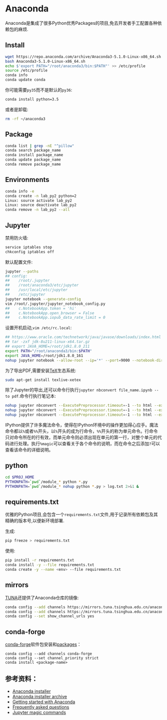 # Anaconda
Anaconda是集成了很多Python优秀Packages的项目,免去开发者手工配置各种依赖包的麻烦.

## Install
```bash
wget https://repo.anaconda.com/archive/Anaconda3-5.1.0-Linux-x86_64.sh
bash Anaconda3-5.1.0-Linux-x86_64.sh
echo $'export PATH="/root/anaconda3/bin:$PATH"' >> /etc/profile
source /etc/profile
conda info
conda update conda
```

你可能需要`py35`而不是默认的`py36`:
```bash
conda install python=3.5
```

或者是卸载:
```bash
rm -rf ~/anaconda3
```

## Package
```bash
conda list | grep -nE "^pillow"
conda search package_name
conda install package_name
conda update package_name
conda remove package_name
```

## Environments
```bash
conda info -e
conda create -n lab_py2 python=2
Linux: source activate lab_py2
Linux: source deactivate lab_py2
conda remove -n lab_py2 --all
```

## Jupyter
禁用防火墙:
```bash
service iptables stop
chkconfig iptables off
```

默认配置文件:
```bash
jupyter --paths
## config:
##    /root/.jupyter
##    /root/anaconda3/etc/jupyter
##    /usr/local/etc/jupyter
##    /etc/jupyter
jupyter notebook --generate-config
vim /root/.jupyter/jupyter_notebook_config.py
##    c.NotebookApp.token = 'hi'
##    c.NotebookApp.open_browser = False
##    c.NotebookApp.iopub_data_rate_limit = 0
```

设置开机启动,`vim /etc/rc.local`:
```bash
## https://www.oracle.com/technetwork/java/javase/downloads/index.html
## tar -zxf jdk-8u211-linux-x64.tar.gz
## export JAVA_HOME=/root/jdk1.8.0_211
export PATH="/root/anaconda3/bin:$PATH"
export JAVA_HOME=/root/jdk1.8.0_161
nohup jupyter notebook --allow-root --ip='*' --port=9000 --notebook-dir='/data' --NotebookApp.token='hi' > /root/nohup.out 2>&1 &
```

为了导出PDF,需要安装[TeX](https://nbconvert.readthedocs.io/en/latest/install.html#installing-tex)生态系统:
```bash
sudo apt-get install texlive-xetex
```

除了Jupyter的导出,还可以命令行执行`jupyter nbconvert file_name.ipynb --to pdf`.命令行执行笔记本:
```bash
nohup jupyter nbconvert --ExecutePreprocessor.timeout=-1 --to html --execute --allow-errors notebook0.ipynb > log.00 2>&1 &
nohup jupyter nbconvert --ExecutePreprocessor.timeout=-1 --to html --execute --allow-errors notebook*.ipynb > log.00 2>&1 &
nohup jupyter nbconvert --ExecutePreprocessor.timeout=-1 --to html --execute --allow-errors notebook1.ipynb notebook2.ipynb > log.00 2>&1 &
```

IPython提供了许多魔法命令，使得在IPython环境中的操作更加得心应手。魔法命令都以`%`或者`%%`开头，以`%`开头的成为行命令，`%%`开头的称为单元命令。行命令只对命令所在的行有效，而单元命令则必须出现在单元的第一行，对整个单元的代码进行处理。执行`%magic`可以查看关于各个命令的说明，而在命令之后添加`?`可以查看该命令的详细说明。

## python
```bash
cd $PROJ_HOME
PYTHONPATH=`pwd`/module_* python *.py
PYTHONPATH=`pwd`/module_* nohup python *.py > log.txt 2>&1 &
```

## requirements.txt
优雅的Python项目,会包含一个`requirements.txt`文件,用于记录所有依赖包及其精确的版本号,以便新环境部署.

生成:
```bash
pip freeze > requirements.txt
```

使用:
```bash
pip install -r requirements.txt
conda install -y --file requirements.txt
conda create -y --name <env> --file requirements.txt
```

## mirrors
[TUNA](https://mirrors.tuna.tsinghua.edu.cn/help/anaconda/)还提供了Anaconda仓库的镜像:
```bash
conda config --add channels https://mirrors.tuna.tsinghua.edu.cn/anaconda/pkgs/free/
conda config --add channels https://mirrors.tuna.tsinghua.edu.cn/anaconda/pkgs/main/
conda config --set show_channel_urls yes
```

## conda-forge
[conda-forge](https://conda-forge.org/#about)软件包安装和[packages](https://anaconda.org/conda-forge/repo)：
```
conda config --add channels conda-forge
conda config --set channel_priority strict
conda install <package-name>
```

## 参考资料：
- [Anaconda installer](https://www.anaconda.com/distribution)
- [Anaconda installer archive](https://repo.anaconda.com/archive/)
- [Getting started with Anaconda](https://docs.anaconda.com/anaconda/user-guide/getting-started/)
- [Frequently asked questions](https://docs.anaconda.com/anaconda/user-guide/faq/)
- [Jupyter magic commands](https://ipython.readthedocs.io/en/stable/interactive/magics.html)